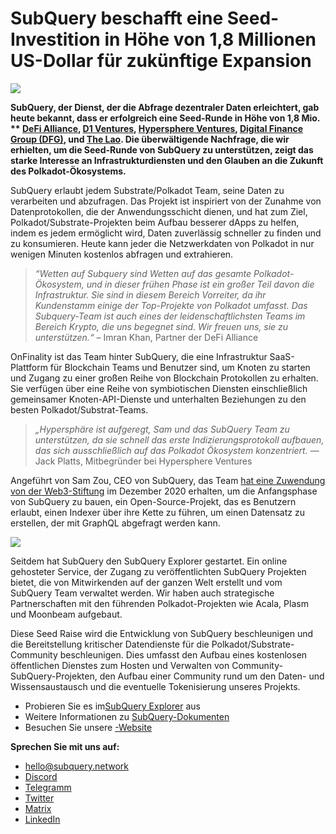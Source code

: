 # SubQuery beschafft eine Seed-Investition in Höhe von 1,8 Millionen US-Dollar für zukünftige Expansion

![](https://miro.medium.com/max/1400/0*CrM8-LKRt3slWAsN)

**SubQuery, der Dienst, der die Abfrage dezentraler Daten erleichtert, gab heute bekannt, dass er erfolgreich eine Seed-Runde in Höhe von 1,8 Mio. ** [DeFi Alliance](https://defialliance.co/), [D1 Ventures](https://d1.ventures/), [Hypersphere Ventures](https://hypersphere.ventures/), [Digital Finance Group (DFG)](https://www.dfg.group/), und [The Lao](https://www.thelao.io/). Die überwältigende Nachfrage, die wir erhielten, um die Seed-Runde von SubQuery zu unterstützen, zeigt das starke Interesse an Infrastrukturdiensten und den Glauben an die Zukunft des Polkadot-Ökosystems.**

SubQuery erlaubt jedem Substrate/Polkadot Team, seine Daten zu verarbeiten und abzufragen. Das Projekt ist inspiriert von der Zunahme von Datenprotokollen, die der Anwendungsschicht dienen, und hat zum Ziel, Polkadot/Substrate-Projekten beim Aufbau besserer dApps zu helfen, indem es jedem ermöglicht wird, Daten zuverlässig schneller zu finden und zu konsumieren. Heute kann jeder die Netzwerkdaten von Polkadot in nur wenigen Minuten kostenlos abfragen und extrahieren.

> _“Wetten auf Subquery sind Wetten auf das gesamte Polkadot-Ökosystem, und in dieser frühen Phase ist ein großer Teil davon die Infrastruktur. Sie sind in diesem Bereich Vorreiter, da ihr Kundenstamm einige der Top-Projekte von Polkadot umfasst. Das Subquery-Team ist auch eines der leidenschaftlichsten Teams im Bereich Krypto, die uns begegnet sind. Wir freuen uns, sie zu unterstützen.“_ – Imran Khan, Partner der DeFi Alliance

OnFinality ist das Team hinter SubQuery, die eine Infrastruktur SaaS-Plattform für Blockchain Teams und Benutzer sind, um Knoten zu starten und Zugang zu einer großen Reihe von Blockchain Protokollen zu erhalten. Sie verfügen über eine Reihe von symbiotischen Diensten einschließlich gemeinsamer Knoten-API-Dienste und unterhalten Beziehungen zu den besten Polkadot/Substrat-Teams.

> _„Hypersphäre ist aufgeregt, Sam und das SubQuery Team zu unterstützen, da sie schnell das erste Indizierungsprotokoll aufbauen, das sich ausschließlich auf das Polkadot Ökosystem konzentriert._ — Jack Platts, Mitbegründer bei Hypersphere Ventures

Angeführt von Sam Zou, CEO von SubQuery, das Team [hat eine Zuwendung von der Web3-Stiftung](https://subquery.medium.com/subquery-delivers-its-open-source-sdk-following-a-web3-foundation-grant-20da26ae87f) im Dezember 2020 erhalten, um die Anfangsphase von SubQuery zu bauen, ein Open-Source-Projekt, das es Benutzern erlaubt, einen Indexer über ihre Kette zu führen, um einen Datensatz zu erstellen, der mit GraphQL abgefragt werden kann.

![](https://miro.medium.com/max/1000/0*kjspGYRr_BtMk015)

Seitdem hat SubQuery den SubQuery Explorer gestartet. Ein online gehosteter Service, der Zugang zu veröffentlichten SubQuery Projekten bietet, die von Mitwirkenden auf der ganzen Welt erstellt und vom SubQuery Team verwaltet werden. Wir haben auch strategische Partnerschaften mit den führenden Polkadot-Projekten wie Acala, Plasm und Moonbeam aufgebaut.

Diese Seed Raise wird die Entwicklung von SubQuery beschleunigen und die Bereitstellung kritischer Datendienste für die Polkadot/Substrate-Community beschleunigen. Dies umfasst den Aufbau eines kostenlosen öffentlichen Dienstes zum Hosten und Verwalten von Community-SubQuery-Projekten, den Aufbau einer Community rund um den Daten- und Wissensaustausch und die eventuelle Tokenisierung unseres Projekts.

-   Probieren Sie es im[SubQuery Explorer](https://explorer.subquery.network/) aus
-   Weitere Informationen zu [SubQuery-Dokumenten](https://doc.subquery.network/)
-   Besuchen Sie unsere [-Website](https://subquery.network/)

**Sprechen Sie mit uns auf:**

-   [hello@subquery.network](mailto:hello@subquery.network)
-   [Discord](https://discord.com/invite/78zg8aBSMG)
-   [Telegramm](https://t.me/subquerynetwork)
-   [Twitter](https://twitter.com/subquerynetwork)
-   [Matrix](https://matrix.to/#/#subquery:matrix.org)
-   [LinkedIn](https://www.linkedin.com/company/subquery)